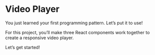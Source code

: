 # Video Player
You just learned your first programming pattern. Let’s put it to use!

For this project, you’ll make three React components work together to create a responsive video player.

Let’s get started!
